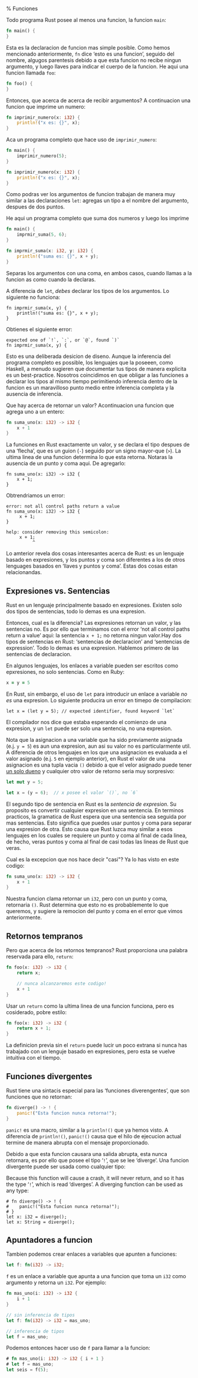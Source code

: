 % Funciones

Todo programa Rust posee al menos una funcion, la funcion `main`:

```rust
fn main() {
}
```

Esta es la declaracion de funcion mas simple posible. Como hemos mencionado anteriormente, `fn` dice ‘esto es una funcion’, seguido del nombre, algugos parentesis debido a que esta funcion no recibe ningun argumento, y luego llaves para indicar el cuerpo de la funcion. He aqui una funcion llamada `foo`:

```rust
fn foo() {
}
```

Entonces, que acerca de acerca de recibir argumentos? A continuacion una funcion que imprime un numero:

```rust
fn imprimir_numero(x: i32) {
    println!("x es: {}", x);
}
```

Aca un programa completo que hace uso de `imprimir_numero`:

```rust
fn main() {
    imprimir_numero(5);
}

fn imprimir_numero(x: i32) {
    println!("x es: {}", x);
}
```

Como podras ver los argumentos de funcion trabajan de manera muy similar a las declaraciones `let`: agregas un tipo a el nombre del argumento, despues de dos puntos.

He aqui un programa completo que suma dos numeros y luego los imprime

```rust
fn main() {
    imprmir_suma(5, 6);
}

fn imprmir_suma(x: i32, y: i32) {
    println!("suma es: {}", x + y);
}
```

Separas los argumentos con una coma, en ambos casos, cuando llamas a la funcion as como cuando la declaras.

A diferencia de `let`, _debes_ declarar los tipos de los argumentos. Lo siguiente no funciona:

```rust,ignore
fn imprmir_suma(x, y) {
    println!("suma es: {}", x + y);
}
```

Obtienes el siguiente error:

```text
expected one of `!`, `:`, or `@`, found `)`
fn imprmir_suma(x, y) {
```

Esto es una deliberada desicion de diseno. Aunque la inferencia del programa completo es possible, los lenguajes que la poseeen, como Haskell, a menudo sugieren que documentar tus tipos de manera explicita es un best-practice. Nosotros coincidimos en que obligar a las funciones a declarar los tipos al mismo tiempo perimitiendo inferencia dentro de la funcion es un maravilloso punto medio entre inferencia completa y la ausencia de inferencia.

Que hay acerca de retornar un valor? Acontinuacion una funcion que agrega uno a un entero:

```rust
fn suma_uno(x: i32) -> i32 {
    x + 1
}
```

La funciones en Rust exactamente un valor, y se declara el tipo despues de una ‘flecha’, que es un guion (`-`) seguido por un signo mayor-que (`>`). La ultima linea de una funcion determina lo que esta retorna. Notaras la ausencia de un punto y coma aqui. De agregarlo:

```rust,ignore
fn suma_uno(x: i32) -> i32 {
    x + 1;
}
```

Obtrendriamos un error:

```text
error: not all control paths return a value
fn suma_uno(x: i32) -> i32 {
     x + 1;
}

help: consider removing this semicolon:
     x + 1;
          ^
```

Lo amterior revela dos cosas interesantes acerca de Rust: es un lenguaje basado en expresiones, y los puntos y coma son diferentes a los de otros lenguages basados en ‘llaves y puntos y coma’. Estas dos cosas estan relacionandas.

## Expresiones vs. Sentencias

Rust en un lenguaje principalmente basado en expresiones. Existen solo dos tipos de sentencias, todo lo demas es una expresion.

Entonces, cual es la diferencia? Las expresiones retornan un valor, y las sentencias no. Es por ello que terminamos con el error ‘not all control paths return a value’ aqui: la sentencia `x + 1;` no retorna ningun valor.Hay dos tipos de sentencias en Rust: ‘sentencias de declaracion’ and ‘sentencias de expression’.  Todo lo demas es una expresion. Hablemos primero de las sentencias de declaracion.

En algunos lenguajes, los enlaces a variable pueden ser escritos como epxresiones, no solo sentencias. Como en Ruby:

```ruby
x = y = 5
```

En Rust, sin embargo, el uso de `let` para introducir un enlace a variable  _no es_ una expresion. Lo siguiente producira un error en timepo de compilacion:

```ignore
let x = (let y = 5); // expected identifier, found keyword `let`
```

El compilador nos dice que estaba esperando el comienzo de una expresion, y un `let` puede ser solo una sentencia, no una expresion.

Nota que la asignacion a una variable que ha sido previamente asignada  (e.j. `y = 5`) es aun una expresion, aun asi su valor no es particularmente util. A diferencia de otros lenguajes en los que una asignacion es evaluada a el valor asignado  (e.j. `5` en ejemplo anterior), en Rust el valor de una asignacion es una tupla vacia `()` debido a que el velor asignado puede tener [un solo dueno](ownership.html) y cualquier otro valor de retorno seria muy sorpresivo:

```rust
let mut y = 5;

let x = (y = 6);  // x posee el valor `()`, no `6`
```

El segundo tipo de sentencia en Rust es la *sentencia de expresion*. Su proposito es convertir cualquier expresion en una sentencia. En terminos practicos, la gramatica de Rust espera que una sentencia sea seguida por mas sentencias. Esto significa que puedes usar puntos y coma para separar una expresion de otra. Esto causa que Rust luzca muy similar a esos lenguajes en los cuales se requiere un punto y coma al final de cada linea, de hecho, veras puntos y coma al final de casi todas las lineas de Rust que veras.

Cual es la excepcion que nos hace decir "casi"? Ya lo has visto en este codigo:

```rust
fn suma_uno(x: i32) -> i32 {
    x + 1
}
```

Nuestra funcion clama retornar un `i32`, pero con un punto y coma, retornaria `()`. Rust determina que esto no es probablemente lo que queremos, y sugiere la remocion del punto y coma en el error que vimos anteriormente.

## Retornos tempranos

Pero que acerca de los retornos tempranos? Rust proporciona una palabra reservada para ello, `return`:

```rust
fn foo(x: i32) -> i32 {
    return x;

    // nunca alcanzaremos este codigo!
    x + 1
}
```

Usar un `return` como la ultima linea de una funcion funciona, pero es cosiderado, pobre estilo:

```rust
fn foo(x: i32) -> i32 {
    return x + 1;
}
```

La definicion previa sin el `return` puede lucir un poco extrana si nunca has trabajado con un lenguje basado en expresiones, pero esta se vuelve intuitiva con el tiempo.

## Funciones divergentes

Rust tiene una sintacis especial para las ‘funciones diverengentes’, que son funciones que no retornan:

```rust
fn diverge() -> ! {
    panic!("Esta funcion nunca retorna!");
}
```

`panic!` es una macro, similar a la `println!()` que ya hemos visto. A diferencia de  `println!()`, `panic!()` causa que el hilo de ejecucion actual termine de manera abrupta con el mensaje proporcionado.

Debido a que esta funcion causara una salida abrupta, esta nunca retornara, es por ello que posee el tipo ‘`!`’, que se lee ‘diverge’. Una funcion divergente puede ser usada como cualquier tipo:

Because this function will cause a crash, it will never return, and so it has
the type ‘`!`’, which is read ‘diverges’. A diverging function can be used
as any type:

```should_panic
# fn diverge() -> ! {
#    panic!("Esta funcion nunca retorna!");
# }
let x: i32 = diverge();
let x: String = diverge();
```

## Apuntadores a funcion

Tambien podemos crear enlaces a variables que apunten a funciones:

```rust
let f: fn(i32) -> i32;
```

`f` es un enlace a variable que apunta a una funcion que toma un `i32` como argumento y retorna un `i32`. Por ejemplo:

```rust
fn mas_uno(i: i32) -> i32 {
    i + 1
}

// sin inferencia de tipos
let f: fn(i32) -> i32 = mas_uno;

// inferencia de tipos
let f = mas_uno;
```

Podemos entonces hacer uso de `f` para llamar a la funcion:

```rust
# fn mas_uno(i: i32) -> i32 { i + 1 }
# let f = mas_uno;
let seis = f(5);
```
